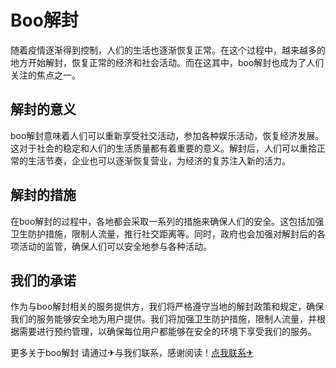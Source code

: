 # Boo解封

随着疫情逐渐得到控制，人们的生活也逐渐恢复正常。在这个过程中，越来越多的地方开始解封，恢复正常的经济和社会活动。而在这其中，boo解封也成为了人们关注的焦点之一。

## 解封的意义

boo解封意味着人们可以重新享受社交活动，参加各种娱乐活动，恢复经济发展。这对于社会的稳定和人们的生活质量都有着重要的意义。解封后，人们可以重拾正常的生活节奏，企业也可以逐渐恢复营业，为经济的复苏注入新的活力。

## 解封的措施

在boo解封的过程中，各地都会采取一系列的措施来确保人们的安全。这包括加强卫生防护措施，限制人流量，推行社交距离等。同时，政府也会加强对解封后的各项活动的监管，确保人们可以安全地参与各种活动。

## 我们的承诺

作为与boo解封相关的服务提供方，我们将严格遵守当地的解封政策和规定，确保我们的服务能够安全地为用户提供。我们将加强卫生防护措施，限制人流量，并根据需要进行预约管理，以确保每位用户都能够在安全的环境下享受我们的服务。

更多关于boo解封 请通过✈与我们联系，感谢阅读！[点我联系✈](https://www.k02.cc)